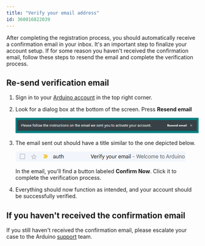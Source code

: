 ```yaml
---
title: "Verify your email address"
id: 360016822039
---
```


After completing the registration process, you should automatically receive a confirmation email in your inbox. It's an important step to finalize your account setup. If for some reason you haven't received the confirmation email, follow these steps to resend the email and complete the verification process.

## Re-send verification email

1. Sign in to your [Arduino account](https://www.arduino.cc/) in the top right corner.

1. Look for a dialog box at the bottom of the screen. Press **Resend email**

    ![Resend mail dialog](img/resend-email-dialog.png)

1. The email sent out should have a title similar to the one depicted below.

    ![Verification email](img/Verification-Email.png)

    In the email, you'll find a button labeled **Confirm Now**. Click it to complete the verification process.

1. Everything should now function as intended, and your account should be successfully verified.

## If you haven't received the confirmation email

If you still haven't received the confirmation email, please escalate your case to the Arduino [support](https://www.arduino.cc/en/contact-us) team.
